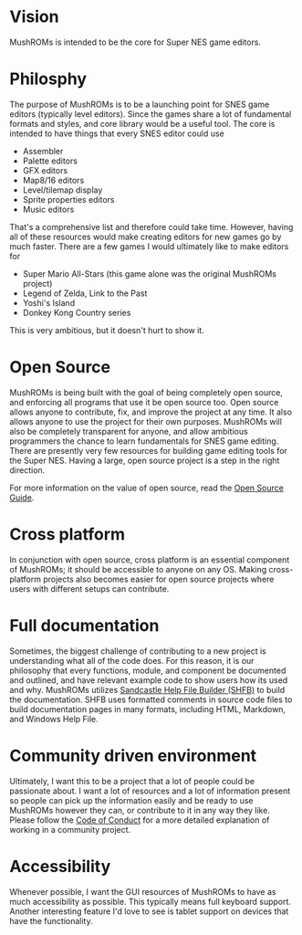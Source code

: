 # Vision
MushROMs is intended to be the core for Super NES game editors.
# Philosphy
The purpose of MushROMs is to be a launching point for SNES game editors (typically level editors). Since the games share a lot of fundamental formats and styles, and core library would be a useful tool. The core is intended to have things that every SNES editor could use
* Assembler
* Palette editors
* GFX editors
* Map8/16 editors
* Level/tilemap display
* Sprite properties editors
* Music editors

That's a comprehensive list and therefore could take time. However, having all of these resources would make creating editors for new games go by much faster.
There are a few games I would ultimately like to make editors for
* Super Mario All-Stars (this game alone was the original MushROMs project)
* Legend of Zelda, Link to the Past
* Yoshi's Island
* Donkey Kong Country series

This is very ambitious, but it doesn't hurt to show it.

# Open Source
MushROMs is being built with the goal of being completely open source, and enforcing all programs that use it be open source too. Open source allows anyone to contribute, fix, and improve the project at any time. It also allows anyone to use the project for their own purposes. MushROMs will also be completely transparent for anyone, and allow ambitious programmers the chance to learn fundamentals for SNES game editing. There are presently very few resources for building game editing tools for the Super NES. Having a large, open source project is a step in the right direction.

For more information on the value of open source, read the [Open Source Guide](https://opensource.guide/).
# Cross platform
In conjunction with open source, cross platform is an essential component of MushROMs; it should be accessible to anyone on any OS. Making cross-platform projects also becomes easier for open source projects where users with different setups can contribute.
# Full documentation
Sometimes, the biggest challenge of contributing to a new project is understanding what all of the code does. For this reason, it is our philosophy that every functions, module, and component be documented and outlined, and have relevant example code to show users how its used and why. MushROMs utilizes [Sandcastle Help File Builder (SHFB)](https://github.com/EWSoftware/SHFB/releases) to build the documentation. SHFB uses formatted comments in source code files to build documentation pages in many formats, including HTML, Markdown, and Windows Help File.
# Community driven environment
Ultimately, I want this to be a project that a lot of people could be passionate about. I want a lot of resources and a lot of information present so people can pick up the information easily and be ready to use MushROMs however they can, or contribute to it in any way they like. Please follow the [Code of Conduct](CODE_OF_CONDUCT.md) for a more detailed explanation of working in a community project.
# Accessibility
Whenever possible, I want the GUI resources of MushROMs to have as much accessibility as possible. This typically means full keyboard support. Another interesting feature I'd love to see is tablet support on devices that have the functionality.
